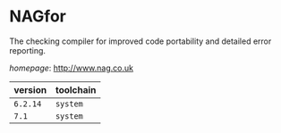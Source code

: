 # NAGfor

The checking compiler for improved code portability and detailed error reporting.

*homepage*: <http://www.nag.co.uk>

version | toolchain
--------|----------
``6.2.14`` | ``system``
``7.1`` | ``system``
